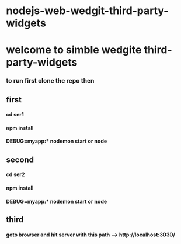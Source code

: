 # nodejs-web-wedgit-third-party-widgets


<h1> welcome to simble wedgite third-party-widgets</h1>

<h3> to run  first clone the repo then </h3>
<h2>first</h2>
<h4>cd  ser1 </h4>
<h4>npm install  </h4>
<h4>DEBUG=myapp:* nodemon start  or node </h4>

<h2>second</h2>
<h4>cd  ser2 </h4>
<h4>npm install  </h4>
<h4>DEBUG=myapp:* nodemon start  or node </h4>

<h2>third</h2>
<h4> goto browser and hit server with this path --> http://localhost:3030/ </h4>
